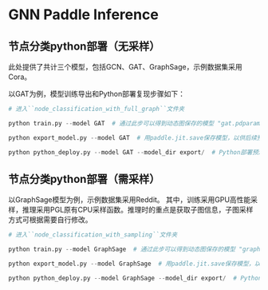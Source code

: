 # GNN Paddle Inference

## 节点分类python部署（无采样）

此处提供了共计三个模型，包括GCN、GAT、GraphSage，示例数据集采用Cora。

以GAT为例，模型训练导出和Python部署复现步骤如下：

``` python
# 进入``node_classification_with_full_graph``文件夹

python train.py --model GAT  # 通过此步可以得到动态图保存的模型 "gat.pdparam"

python export_model.py --model GAT  # 用paddle.jit.save保存模型，以供后续预测部署，模型位于export文件夹

python python_deploy.py --model GAT --model_dir export/  # Python部署预测示例

```

## 节点分类python部署（需采样）

以GraphSage模型为例，示例数据集采用Reddit。
其中，训练采用GPU高性能采样，推理采用PGL原有CPU采样函数。推理时的重点是获取子图信息，子图采样方式可根据需要自行修改。

``` python
# 进入``node_classification_with_sampling``文件夹

python train.py --model GraphSage  # 通过此步可以得到动态图保存的模型 "graphsage.pdparam" 

python export_model.py --model GraphSage  # 用paddle.jit.save保存模型，以供后续预测部署，模型位于export文件夹

python python_deploy.py --model GraphSage --model_dir export/  # Python部署预测示例

```
